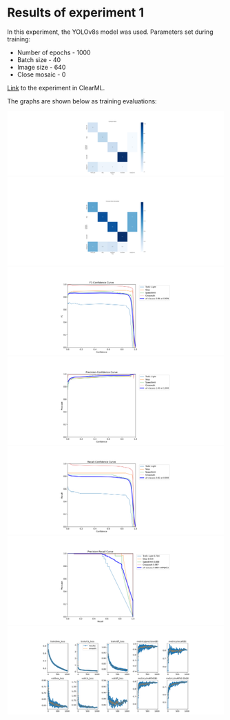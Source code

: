 # Results of experiment 1

In this experiment, the YOLOv8s model was used.
Parameters set during training:
+ Number of epochs - 1000
+ Batch size - 40
+ Image size - 640
+ Close mosaic - 0

[Link](https://app.clear.ml/projects/199d3c5c623744d692293be36e515961/experiments/474ebe8ce7684c77ad5933657e1b0722/output/execution) to the experiment in ClearML.

The graphs are shown below as training evaluations:

![](images/confusion_matrix_plot.png)
![](images/confusion_matrix_normalized_plot.png)
![](images/F1_curve_plot.png)
![](images/P_curve_plot.png)
![](images/R_curve_plot.png)
![](images/PR_curve_plot.png)
![](images/results_plot.png)
